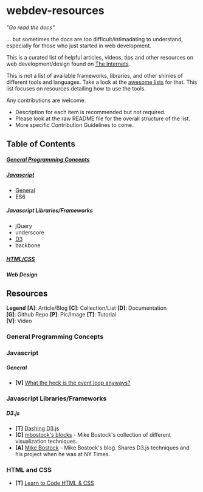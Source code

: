 # webdev-resources
*"Go read the docs"*

... but sometimes the docs are too difficult/intimadating to understand, especially for those who just started in web development.

This is a curated list of helpful articles, videos, tips and other resources on web development/design found on [The Internets](https://en.wikipedia.org/wiki/Internets). 

This is not a list of available frameworks, libraries, and other shinies of different tools and languages. Take a look at the [awesome lists](https://github.com/bayandin/awesome-awesomeness) for that. This list focuses on resources detailing how to use the tools. 

Any contributions are welcome.  
- Description for each item is recommended but not required.
- Please look at the raw README file for the overall structure of the list.
- More specific Contribution Guidelines to come.

## Table of Contents

##### [General Programming Concepts](#general-programming-concepts)

##### [Javascript](#javascript)

  - [General](#general) 
  - ES6 

##### Javascript Libraries/Frameworks 

  - jQuery
  - underscore
  - [D3](#d3)
  - backbone

##### [HTML/CSS](#html-and-css)

##### Web Design

## Resources

**Legend** 
**[A]**: Article/Blog **[C]**: Collection/List **[D]**: Documentation   
**[G]**: Github Repo **[P]**: Pic/Image **[T]**: Tutorial   
**[V]**: Video

### General Programming Concepts

### Javascript

##### General

  - **[V]** [What the heck is the event loop anyways?](https://www.youtube.com/watch?v=8aGhZQkoFbQ&list=PLyVfgU2gtItg3OOaHEPk5SmqfWHDgRenK&index=1) 

### Javascript Libraries/Frameworks

##### D3.js

  - **[T]** [Dashing D3.js](https://www.dashingd3js.com/) 
  - **[C]** [mbostock's blocks](http://bl.ocks.org/mbostock) - Mike Bostock's collection of different visualization techniques.
  - **[A]** [Mike Bostock](http://bost.ocks.org/mike/) - Mike Bostock's blog. Shares D3.js techniques and his project when he was at NY Times.

### HTML and CSS

  - **[T]** [Learn to Code HTML & CSS](http://learn.shayhowe.com/html-css/) 

